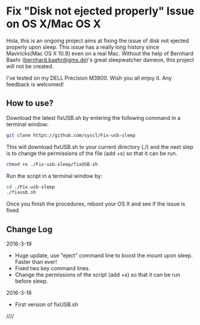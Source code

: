 Fix "Disk not ejected properly" Issue on OS X/Mac OS X
============

Hola, this is an ongoing project aims at fixing the issue of disk not ejected properly upon sleep. This issue has a really long history since Maviricks(Mac OS X 10.9) even on a real Mac. Without the help of Bernhard Baehr (bernhard.baehr@gmx.de)'s great sleepwatcher dameon, this project will not be created. 

I've tested on my DELL Precision M3800. Wish you all enjoy it. Any feedback is welcomed! 

How to use?
----------------
Download the latest fixUSB.sh by entering the following command in a terminal window:

``` sh
git clone https://github.com/syscl/Fix-usb-sleep
```


This will download fixUSB.sh to your current directory (./) and the next step is to change the permissions of the file (add +x) so that it can be run.
 
``` sh
chmod +x ./Fix-usb-sleep/fixUSB.sh
```


Run the script in a terminal window by:

``` sh
cd ./Fix-usb-sleep
./fixusb.sh
```

Once you finish the procedures, reboot your OS X and see if the issue is fixed.

Change Log
----------------

2016-3-19

- Huge update, use "eject" command line to boost the mount upon sleep. Faster than ever!
- Fixed two key command lines.
- Change the permissions of the script (add +x) so that it can be run before sleep.

2016-3-18

- First version of fixUSB.sh

////